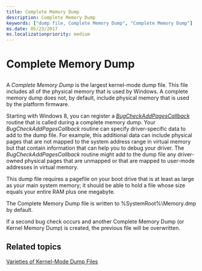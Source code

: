 ```yaml
---
title: Complete Memory Dump
description: Complete Memory Dump
keywords: ["dump file, Complete Memory Dump", "Complete Memory Dump"]
ms.date: 05/23/2017
ms.localizationpriority: medium
---
```


# Complete Memory Dump


## <span id="ddk_complete_memory_dump_dbg"></span><span id="DDK_COMPLETE_MEMORY_DUMP_DBG"></span>


A *Complete Memory Dump* is the largest kernel-mode dump file. This file includes all of the physical memory that is used by Windows. A complete memory dump does not, by default, include physical memory that is used by the platform firmware.

Starting with Windows 8, you can register a [*BugCheckAddPagesCallback*](/windows-hardware/drivers/ddi/wdm/nc-wdm-kbugcheck_reason_callback_routine) routine that is called during a complete memory dump. Your *BugCheckAddPagesCallback* routine can specify driver-specific data to add to the dump file. For example, this additional data can include physical pages that are not mapped to the system address range in virtual memory but that contain information that can help you to debug your driver. The *BugCheckAddPagesCallback* routine might add to the dump file any driver-owned physical pages that are unmapped or that are mapped to user-mode addresses in virtual memory.

This dump file requires a pagefile on your boot drive that is at least as large as your main system memory; it should be able to hold a file whose size equals your entire RAM plus one megabyte.

The Complete Memory Dump file is written to %SystemRoot%\\Memory.dmp by default.

If a second bug check occurs and another Complete Memory Dump (or Kernel Memory Dump) is created, the previous file will be overwritten.

## <span id="related_topics"></span>Related topics


[Varieties of Kernel-Mode Dump Files](varieties-of-kernel-mode-dump-files.md)

 

